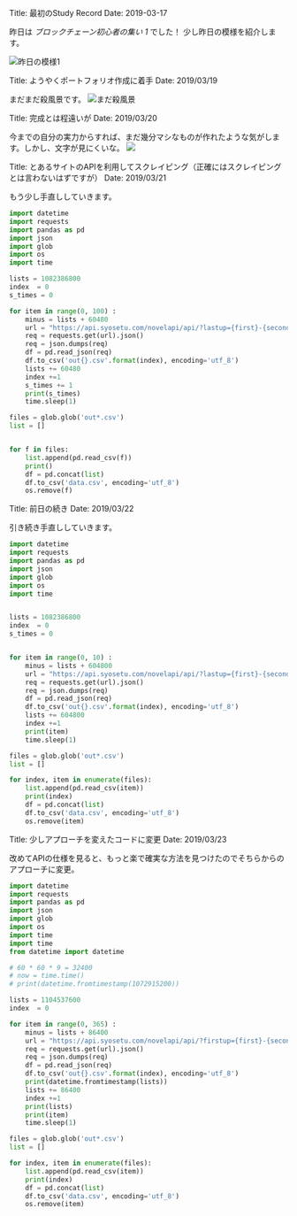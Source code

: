 Title: 最初のStudy Record
Date: 2019-03-17

昨日は *ブロックチェーン初心者の集い 1* でした！
少し昨日の模様を紹介します。

![昨日の模様1](https://res.cloudinary.com/dcim8mjwx/image/upload/v1552769035/DSC_0194_xddjh6.jpg)  
  
  
Title: ようやくポートフォリオ作成に着手
Date: 2019/03/19

まだまだ殺風景です。
![まだ殺風景](https://res.cloudinary.com/dcim8mjwx/image/upload/v1553002371/%E3%82%B9%E3%82%AF%E3%83%AA%E3%83%BC%E3%83%B3%E3%82%B7%E3%83%A7%E3%83%83%E3%83%88_2019-03-19_22.32.20_uz9jwo.png)


Title: 完成とは程遠いが
Date: 2019/03/20

今までの自分の実力からすれば、まだ幾分マシなものが作れたような気がします。しかし、文字が見にくいな。
![](https://res.cloudinary.com/dcim8mjwx/image/upload/v1553069244/4b4a9db8136238e69e7b94cf773a5881_vtn7f1.png)

Title: とあるサイトのAPIを利用してスクレイピング（正確にはスクレイピングとは言わないはずですが）
Date: 2019/03/21

もう少し手直ししていきます。

```python
import datetime
import requests
import pandas as pd
import json
import glob
import os
import time

lists = 1082386800
index  = 0
s_times = 0

for item in range(0, 100) :
    minus = lists + 60480
    url = "https://api.syosetu.com/novelapi/api/?lastup={first}-{second}&out=json&order=old&lim=500".format(first=lists, second=minus)
    req = requests.get(url).json()
    req = json.dumps(req)
    df = pd.read_json(req)
    df.to_csv('out{}.csv'.format(index), encoding='utf_8')
    lists += 60480
    index +=1
    s_times += 1
    print(s_times)
    time.sleep(1)

files = glob.glob('out*.csv')
list = []


for f in files:
    list.append(pd.read_csv(f))
    print()
    df = pd.concat(list)
    df.to_csv('data.csv', encoding='utf_8')
    os.remove(f)
```

Title: 前日の続き
Date: 2019/03/22

引き続き手直ししていきます。

```python
import datetime
import requests
import pandas as pd
import json
import glob
import os
import time


lists = 1082386800
index  = 0
s_times = 0


for item in range(0, 10) :
    minus = lists + 604800
    url = "https://api.syosetu.com/novelapi/api/?lastup={first}-{second}&out=json&order=old&lim=500".format(first=lists, second=minus)
    req = requests.get(url).json()
    req = json.dumps(req)
    df = pd.read_json(req)
    df.to_csv('out{}.csv'.format(index), encoding='utf_8')
    lists += 604800
    index +=1
    print(item)
    time.sleep(1)

files = glob.glob('out*.csv')
list = []

for index, item in enumerate(files):
    list.append(pd.read_csv(item))
    print(index)
    df = pd.concat(list)
    df.to_csv('data.csv', encoding='utf_8')
    os.remove(item)
```

Title: 少しアプローチを変えたコードに変更
Date: 2019/03/23

改めてAPIの仕様を見ると、もっと楽で確実な方法を見つけたのでそちらからのアプローチに変更。
```python
import datetime
import requests
import pandas as pd
import json
import glob
import os
import time
import time
from datetime import datetime

# 60 * 60 * 9 = 32400
# now = time.time()
# print(datetime.fromtimestamp(1072915200))

lists = 1104537600
index  = 0

for item in range(0, 365) :
    minus = lists + 86400
    url = "https://api.syosetu.com/novelapi/api/?firstup={first}-{second}&out=json&order=old&lim=500".format(first=lists, second=minus)
    req = requests.get(url).json()
    req = json.dumps(req)
    df = pd.read_json(req)
    df.to_csv('out{}.csv'.format(index), encoding='utf_8')
    print(datetime.fromtimestamp(lists))
    lists += 86400
    index +=1
    print(lists)
    print(item)
    time.sleep(1)

files = glob.glob('out*.csv')
list = []

for index, item in enumerate(files):
    list.append(pd.read_csv(item))
    print(index)
    df = pd.concat(list)
    df.to_csv('data.csv', encoding='utf_8')
    os.remove(item)
```